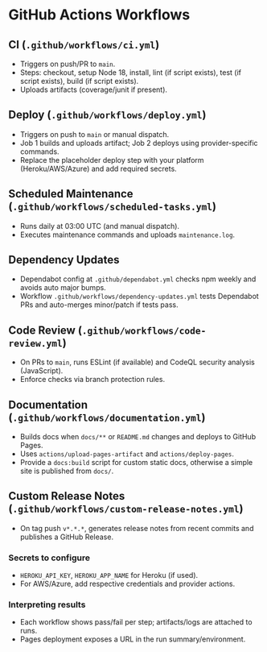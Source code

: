 # GitHub Actions Workflows

## CI (`.github/workflows/ci.yml`)
- Triggers on push/PR to `main`.
- Steps: checkout, setup Node 18, install, lint (if script exists), test (if script exists), build (if script exists).
- Uploads artifacts (coverage/junit if present).

## Deploy (`.github/workflows/deploy.yml`)
- Triggers on push to `main` or manual dispatch.
- Job 1 builds and uploads artifact; Job 2 deploys using provider-specific commands.
- Replace the placeholder deploy step with your platform (Heroku/AWS/Azure) and add required secrets.

## Scheduled Maintenance (`.github/workflows/scheduled-tasks.yml`)
- Runs daily at 03:00 UTC (and manual dispatch).
- Executes maintenance commands and uploads `maintenance.log`.

## Dependency Updates
- Dependabot config at `.github/dependabot.yml` checks npm weekly and avoids auto major bumps.
- Workflow `.github/workflows/dependency-updates.yml` tests Dependabot PRs and auto-merges minor/patch if tests pass.

## Code Review (`.github/workflows/code-review.yml`)
- On PRs to `main`, runs ESLint (if available) and CodeQL security analysis (JavaScript).
- Enforce checks via branch protection rules.

## Documentation (`.github/workflows/documentation.yml`)
- Builds docs when `docs/**` or `README.md` changes and deploys to GitHub Pages.
- Uses `actions/upload-pages-artifact` and `actions/deploy-pages`.
- Provide a `docs:build` script for custom static docs, otherwise a simple site is published from `docs/`.

## Custom Release Notes (`.github/workflows/custom-release-notes.yml`)
- On tag push `v*.*.*`, generates release notes from recent commits and publishes a GitHub Release.

### Secrets to configure
- `HEROKU_API_KEY`, `HEROKU_APP_NAME` for Heroku (if used).
- For AWS/Azure, add respective credentials and provider actions.

### Interpreting results
- Each workflow shows pass/fail per step; artifacts/logs are attached to runs.
- Pages deployment exposes a URL in the run summary/environment.
